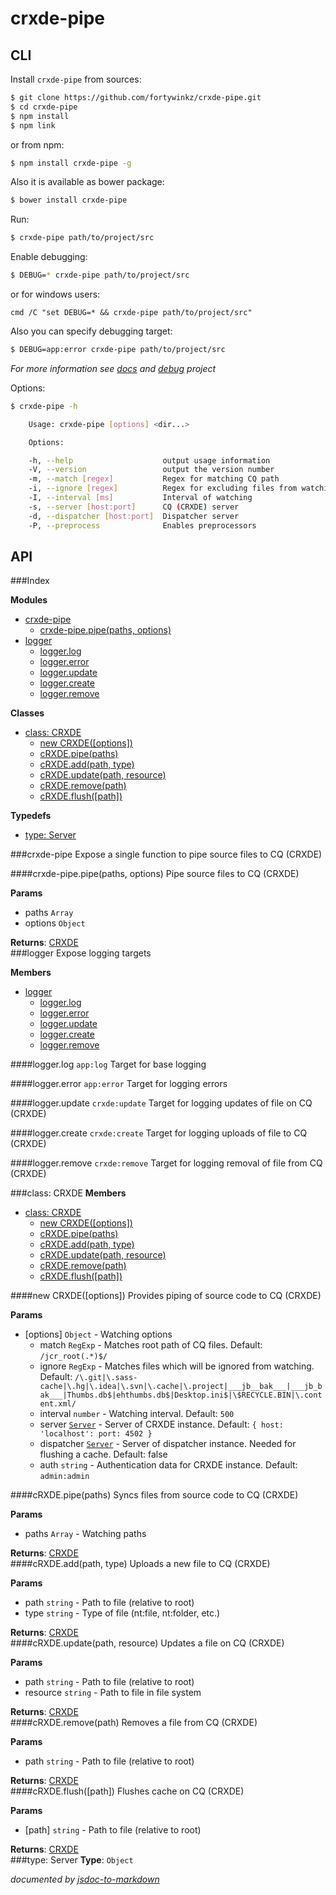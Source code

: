# crxde-pipe

## CLI

Install `crxde-pipe` from sources:
```sh
$ git clone https://github.com/fortywinkz/crxde-pipe.git
$ cd crxde-pipe
$ npm install
$ npm link
```

or from npm:
```sh
$ npm install crxde-pipe -g
```

Also it is available as bower package:
```sh
$ bower install crxde-pipe
```

Run:
```bash
$ crxde-pipe path/to/project/src
```

Enable debugging:
```bash
$ DEBUG=* crxde-pipe path/to/project/src
```
or for windows users:
```shell
cmd /C "set DEBUG=* && crxde-pipe path/to/project/src"
```

Also you can specify debugging target:
```bash
$ DEBUG=app:error crxde-pipe path/to/project/src
```
_For more information see [docs](#module_logger) and [debug](https://github.com/visionmedia/debug) project_

Options:
```bash
$ crxde-pipe -h

    Usage: crxde-pipe [options] <dir...>

    Options:

    -h, --help                    output usage information
    -V, --version                 output the version number
    -m, --match [regex]           Regex for matching CQ path
    -i, --ignore [regex]          Regex for excluding files from watching
    -I, --interval [ms]           Interval of watching
    -s, --server [host:port]      CQ (CRXDE) server
    -d, --dispatcher [host:port]  Dispatcher server
    -P, --preprocess              Enables preprocessors
```

## API


###Index

**Modules**

* [crxde-pipe](#module_crxde-pipe)
  * [crxde-pipe.pipe(paths, options)](#module_crxde-pipe.pipe)
* [logger](#module_logger)
  * [logger.log](#module_logger.log)
  * [logger.error](#module_logger.error)
  * [logger.update](#module_logger.update)
  * [logger.create](#module_logger.create)
  * [logger.remove](#module_logger.remove)

**Classes**

* [class: CRXDE](#CRXDE)
  * [new CRXDE([options])](#new_CRXDE)
  * [cRXDE.pipe(paths)](#CRXDE#pipe)
  * [cRXDE.add(path, type)](#CRXDE#add)
  * [cRXDE.update(path, resource)](#CRXDE#update)
  * [cRXDE.remove(path)](#CRXDE#remove)
  * [cRXDE.flush([path])](#CRXDE#flush)

**Typedefs**

* [type: Server](#Server)
 
<a name="module_crxde-pipe"></a>
###crxde-pipe
Expose a single function to pipe source files to CQ (CRXDE)

<a name="module_crxde-pipe.pipe"></a>
####crxde-pipe.pipe(paths, options)
Pipe source files to CQ (CRXDE)

**Params**

- paths `Array`  
- options `Object`  

**Returns**: [CRXDE](#CRXDE)  
<a name="module_logger"></a>
###logger
Expose logging targets

**Members**

* [logger](#module_logger)
  * [logger.log](#module_logger.log)
  * [logger.error](#module_logger.error)
  * [logger.update](#module_logger.update)
  * [logger.create](#module_logger.create)
  * [logger.remove](#module_logger.remove)

<a name="module_logger.log"></a>
####logger.log
`app:log` Target for base logging

<a name="module_logger.error"></a>
####logger.error
`app:error` Target for logging errors

<a name="module_logger.update"></a>
####logger.update
`crxde:update` Target for logging updates of file on CQ (CRXDE)

<a name="module_logger.create"></a>
####logger.create
`crxde:create` Target for logging uploads of file to CQ (CRXDE)

<a name="module_logger.remove"></a>
####logger.remove
`crxde:remove` Target for logging removal of file from CQ (CRXDE)

<a name="CRXDE"></a>
###class: CRXDE
**Members**

* [class: CRXDE](#CRXDE)
  * [new CRXDE([options])](#new_CRXDE)
  * [cRXDE.pipe(paths)](#CRXDE#pipe)
  * [cRXDE.add(path, type)](#CRXDE#add)
  * [cRXDE.update(path, resource)](#CRXDE#update)
  * [cRXDE.remove(path)](#CRXDE#remove)
  * [cRXDE.flush([path])](#CRXDE#flush)

<a name="new_CRXDE"></a>
####new CRXDE([options])
Provides piping of source code to CQ (CRXDE)

**Params**

- \[options\] `Object` - Watching options  
  - match `RegExp` - Matches root path of CQ files. Default: `/jcr_root(.*)$/`  
  - ignore `RegExp` - Matches files which will be ignored from watching. Default: `/\.git|\.sass-cache|\.hg|\.idea|\.svn|\.cache|\.project|___jb__bak___|___jb_bak___|Thumbs.db$|ehthumbs.db$|Desktop.ini$|\$RECYCLE.BIN|\.content.xml/`  
  - interval `number` - Watching interval. Default: `500`  
  - server <code>[Server](#Server)</code> - Server of CRXDE instance. Default: `{ host: 'localhost': port: 4502 }`  
  - dispatcher <code>[Server](#Server)</code> - Server of dispatcher instance. Needed for flushing a cache. Default: false  
  - auth `string` - Authentication data for CRXDE instance. Default: `admin:admin`  

<a name="CRXDE#pipe"></a>
####cRXDE.pipe(paths)
Syncs files from source code to CQ (CRXDE)

**Params**

- paths `Array` - Watching paths  

**Returns**: [CRXDE](#CRXDE)  
<a name="CRXDE#add"></a>
####cRXDE.add(path, type)
Uploads a new file to CQ (CRXDE)

**Params**

- path `string` - Path to file (relative to root)  
- type `string` - Type of file (nt:file, nt:folder, etc.)  

**Returns**: [CRXDE](#CRXDE)  
<a name="CRXDE#update"></a>
####cRXDE.update(path, resource)
Updates a file on CQ (CRXDE)

**Params**

- path `string` - Path to file (relative to root)  
- resource `string` - Path to file in file system  

**Returns**: [CRXDE](#CRXDE)  
<a name="CRXDE#remove"></a>
####cRXDE.remove(path)
Removes a file from CQ (CRXDE)

**Params**

- path `string` - Path to file (relative to root)  

**Returns**: [CRXDE](#CRXDE)  
<a name="CRXDE#flush"></a>
####cRXDE.flush([path])
Flushes cache on CQ (CRXDE)

**Params**

- \[path\] `string` - Path to file (relative to root)  

**Returns**: [CRXDE](#CRXDE)  
<a name="Server"></a>
###type: Server
**Type**: `Object`  


*documented by [jsdoc-to-markdown](https://github.com/75lb/jsdoc-to-markdown)*

